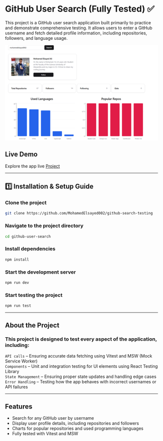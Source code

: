 # GitHub User Search (Fully Tested) ✅

This project is a GitHub user search application built primarily to practice and demonstrate comprehensive testing. It allows users to enter a GitHub username and fetch detailed profile information, including repositories, followers, and language usage.
<br/> 

<img src="./project.png" alt="project image">

## Live Demo
Explore the app live <a href="https://github-search-testing.vercel.app/">Project</a>
<br/>
<hr/>

## 1️⃣ Installation & Setup Guide

### Clone the project  
```bash
git clone https://github.com/MohamedElsayed002/github-search-testing
```

###  Navigate to the project directory
```bash
cd github-user-search
```

### Install dependencies
```bash
npm install
```

### Start the development server
```bash
npm run dev 
```

### Start testing the project
```bash
npm run test
```
<hr/>

## About the Project
### This project is designed to test every aspect of the application, including: <br/>

`API calls` – Ensuring accurate data fetching using Vitest and MSW (Mock Service Worker) <br/>
`Components` – Unit and integration testing for UI elements using React Testing Library <br/>
`State Management` – Ensuring proper state updates and handling edge cases <br/>
`Error Handling` – Testing how the app behaves with incorrect usernames or API failures <br/>
<hr/>

## Features 
- Search for any GitHub user by username
- Display user profile details, including repositories and followers
- Charts for popular repositories and used programming languages
- Fully tested with Vitest and MSW
